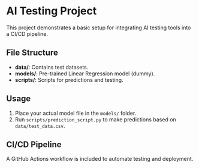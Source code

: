 # AI Testing Project

This project demonstrates a basic setup for integrating AI testing tools into a CI/CD pipeline.

## File Structure
- **data/**: Contains test datasets.
- **models/**: Pre-trained Linear Regression model (dummy).
- **scripts/**: Scripts for predictions and testing.

## Usage
1. Place your actual model file in the `models/` folder.
2. Run `scripts/prediction_script.py` to make predictions based on `data/test_data.csv`.

## CI/CD Pipeline
A GitHub Actions workflow is included to automate testing and deployment.
